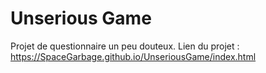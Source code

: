 # Unserious Game
Projet de questionnaire un peu douteux.
Lien du projet : https://SpaceGarbage.github.io/UnseriousGame/index.html
